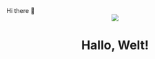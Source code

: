 <!-- <h1 align="center">Hi 👋, I'm Vishal Kumar</h1> -->
<div> Hi there 👋 </div>
<div align="center">
<img src="https://media.giphy.com/media/p4NLw3I4U0idi/giphy.gif" align="center"/>
</div>
<h1 align="center">Hallo, Welt!</h1>
